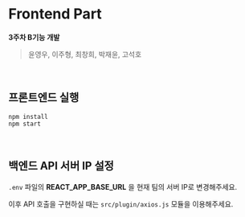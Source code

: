 # Frontend Part

**3주차 B기능 개발**

> 윤영우, 이주형, 최창희, 박재윤, 고석호

<br>

## 프론트엔드 실행

```
npm install
npm start
```

<br>

## 백엔드 API 서버 IP 설정

`.env` 파일의 **REACT_APP_BASE_URL** 을 현재 팀의 서버 IP로 변경해주세요.

이후 API 호출을 구현하실 때는 `src/plugin/axios.js` 모듈을 이용해주세요.
